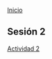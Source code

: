 <!-- No borrar o modificar -->
[Inicio](./index.md)

## Sesión 2


<!-- Su documentación aquí -->

[Actividad 2](https://docs.google.com/document/d/1qZ7KsCkgqWJF6fpAgfW9IJxe4K3lVT-n/edit?usp=sharing&ouid=107682629358783500506&rtpof=true&sd=true)



